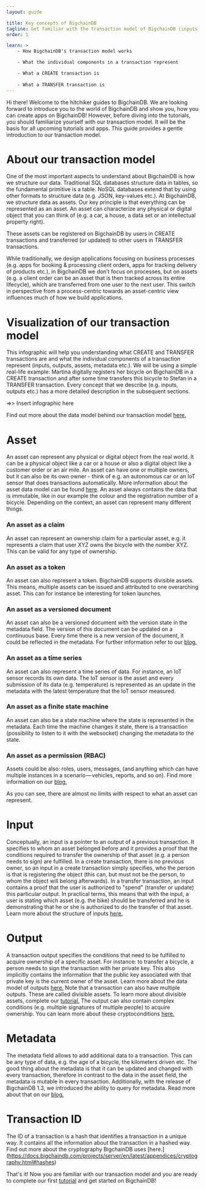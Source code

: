 ```yaml
---
layout: guide

title: Key concepts of BigchainDB
tagline: Get familiar with the transaction model of BigchainDB (inputs, outputs, assets, transactions).
order: 1

learn: >
    - How BigchainDB's transaction model works

    - What the individual components in a transaction represent

    - What a CREATE transaction is
    
    - What a TRANSFER transaction is
---
```

Hi there! Welcome to the hitchiker guides to BigchainDB. We are looking forward to introduce you to the world of BigchainDB and show you, how you can create apps on BigchainDB! However, before diving into the tutorials, you should familiarize yourself with our transaction model. It will be the basis for all upcoming tutorials and apps. This guide provides a gentle introduction to our transaction model. 

# About our transaction model

One of the most important aspects to understand about BigchainDB is how we structure our data. Traditional SQL databases structure data in tables, so the fundamental primitive is a table. NoSQL databases extend that by using other formats to structure data (e.g. JSON, key-values etc.). At BigchainDB, we structure data as assets. Our key principle is that everything can be represented as an asset. An asset can characterize any physical or digital object that you can think of (e.g. a car, a house, a data set or an intellectual property right).

These assets can be registered on BigchainDB by users in CREATE transactions and transferred (or updated) to other users in TRANSFER transactions. 

While traditionally, we design applications focusing on business processes (e.g. apps for booking & processing client orders, apps for tracking delivery of products etc.), in BigchainDB we don’t focus on processes, but on assets (e.g. a client order can be an asset that is then tracked across its entire lifecycle), which are transferred from one user to the next user. This switch in perspective from a process-centric towards an asset-centric view influences much of how we build applications.

# Visualization of our transaction model

This infographic will help you understanding what CREATE and TRANSFER transactions are and what the individual components of a transaction represent (inputs, outputs, assets, metadata etc.). We will be using a simple real-life example: Martina digitally registers her bicycle on BigchainDB in a CREATE transaction and after some time transfers this bicycle to Stefan in a TRANSFER transaction. 
Every concept that we describe (e.g. inputs, outputs etc.) has a more detailed description in the subsequent sections. 

=>> Insert infographic here

Find out more about the data model behind our transaction model [here.](https://docs.bigchaindb.com/projects/server/en/latest/data-models/transaction-model.html) 

# Asset

An asset can represent any physical or digital object from the real world. It can be a physical object like a car or a house or also a digital object like a customer order or an air mile. An asset can have one or multiple owners, but it can also be its own owner - think of e.g. an autonomous car or an IoT sensor that does transactions automatically. More information about the asset data model can be found [here](https://docs.bigchaindb.com/projects/server/en/latest/data-models/asset-model.html). An asset always contains the data that is immutable, like in our example the colour and the registration number of a bicycle. Depending on the context, an asset can represent many different things. 

### An asset as a claim

An asset can represent an ownership claim for a particular asset, e.g. it represents a claim that user XYZ owns the bicycle with the number XYZ. This can be valid for any type of ownership. 

### An asset as a token

An asset can also represent a token. BigchainDB supports divisible assets. This means, multiple assets can be issued and attributed to one overarching asset. This can for instance be interesting for token launches.

### An asset as a versioned document

An asset can also be a versioned document with the version state in the metadata field. The version of this document can be updated on a continuous base. Every time there is a new version of the document, it could be reflected in the metadata. For further information refer to our [blog.](https://blog.bigchaindb.com/crab-create-retrieve-append-burn-b9f6d111f460)

### An asset as a time series

An asset can also represent a time series of data. For instance, an IoT sensor records its own data. The IoT sensor is the asset and every submission of its data (e.g. temperature) is represented as an update in the metadata with the latest temperature that the IoT sensor measured. 

### An asset as a finite state machine

An asset can also be a state machine where the state is represented in the metadata. Each time the machine changes it state, there is a transaction (possibility to listen to it with the websocket) changing the metadata to the state. 

### An asset as a permission (RBAC)

Assets could be also: roles, users, messages, (and anything which can have multiple instances in a scenario — vehicles, reports, and so on). Find more information on our [blog.](https://blog.bigchaindb.com/role-based-access-control-for-bigchaindb-assets-b7cada491997)

As you can see, there are almost no limits with respect to what an asset can represent. 

# Input

Conceptually, an input is a pointer to an output of a previous transaction. It specifies to whom an asset belonged before and it provides a proof that the conditions required to transfer the ownership of that asset (e.g. a person needs to sign) are fulfilled. In a create transaction, there is no previous owner, so an input in a create transaction simply specifies, who the person is that is registering the object (this can, but must not be the person, to whom the object will belong afterwards). In a transfer transaction, an input contains a proof that the user is authorized to "spend" (transfer or update) this particular output. In practical terms, this means that with the input, a user is stating which asset (e.g. the bike) should be transferred and he is demonstrating that he or she is authorized to do the transfer of that asset. Learn more about the structure of inputs [here.](https://docs.bigchaindb.com/projects/server/en/latest/data-models/inputs-outputs.html#inputs)

# Output

A transaction output specifies the conditions that need to be fulfilled to acquire ownership of a specific asset. For instance: to transfer a bicycle, a person needs to sign the transaction with her private key. This also implicitly contains the information that the public key associated with that private key is the current owner of the asset. Learn more about the data model of outputs [here.](https://docs.bigchaindb.com/projects/server/en/latest/data-models/inputs-outputs.html#outputs)
Note that a transaction can also have multiple outputs. These are called divisible assets. To learn more about divisible assets, complete our [tutorial.](../tutorial-token-launch/) The output can also contain complex conditions (e.g. multiple signatures of multiple people) to acquire ownership. You can learn more about these cryptoconditions [here.]( https://docs.bigchaindb.com/projects/server/en/latest/data-models/conditions.html)

# Metadata

The metadata field allows to add additional data to a transaction. This can be any type of data, e.g. the age of a bicycle, the kilometers driven etc. The good thing about the metadata is that it can be updated and changed with every transaction, therefore in contrast to the data in the asset field, the metadata is mutable in every transaction. Additionally, with the release of BigchainDB 1.3, we introduced the ability to query for metadata. Read more about that on our [blog.](https://blog.bigchaindb.com/bigchaindb-version-1-3-7940cc60c767)

# Transaction ID

The ID of a transaction is a hash that identifies a transaction in a unique way. It contains all the information about the transaction in a hashed way. Find out more about the cryptography BigchainDB uses [here.] (https://docs.bigchaindb.com/projects/server/en/latest/appendices/cryptography.html#hashes)

That's it! Now you are familiar with our transaction model and you are ready to complete our first [tutorial](../tutorial-car-telemetry-app/) and get started on BigchainDB!
